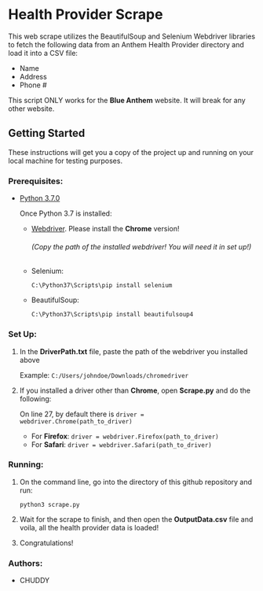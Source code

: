 # Health Provider Scrape

This web scrape utilizes the BeautifulSoup and Selenium Webdriver libraries to fetch the following data from an Anthem Health Provider directory and load it into a CSV file:
- Name
- Address
- Phone #

This script ONLY works for the **Blue Anthem** website. It will break for any other website. 

## Getting Started

These instructions will get you a copy of the project up and running on your local machine for testing purposes. 

### Prerequisites:
- [Python 3.7.0](https://www.python.org/downloads/windows/) 

  Once Python 3.7 is installed:

  - [Webdriver](http://selenium-python.readthedocs.io/installation.html). Please install the **Chrome** version!
    ###### (Copy the path of the installed webdriver! You will need it in set up!)

  - Selenium: 
  
    `C:\Python37\Scripts\pip install selenium`

  - BeautifulSoup: 
  
    `C:\Python37\Scripts\pip install beautifulsoup4`

### Set Up:
1. In the **DriverPath.txt** file, paste the path of the webdriver you installed above

   Example: `C:/Users/johndoe/Downloads/chromedriver`
   
2. If you installed a driver other than **Chrome**, open **Scrape.py** and do the following:
   
   On line 27, by default there is `driver = webdriver.Chrome(path_to_driver)`
   - For **Firefox**: `driver = webdriver.Firefox(path_to_driver)`
   - For **Safari**:  `driver = webdriver.Safari(path_to_driver)`

### Running: 
1. On the command line, go into the directory of this github repository and run:

   `python3 scrape.py`

2. Wait for the scrape to finish, and then open the **OutputData.csv** file and voila, all the health provider data is loaded!

3. Congratulations!
  
### Authors:
- CHUDDY
